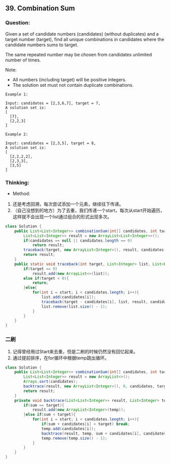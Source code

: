 ## 39. Combination Sum

### Question:
Given a set of candidate numbers (candidates) (without duplicates) and a target number (target), find all unique combinations in candidates where the candidate numbers sums to target.

The same repeated number may be chosen from candidates unlimited number of times.

Note:
* All numbers (including target) will be positive integers.
* The solution set must not contain duplicate combinations.

```
Example 1:

Input: candidates = [2,3,6,7], target = 7,
A solution set is:
[
  [7],
  [2,2,3]
]

Example 2:

Input: candidates = [2,3,5], target = 8,
A solution set is:
[
  [2,2,2,2],
  [2,3,3],
  [3,5]
]
```

### Thinking:
* Method:
1. 还是考虑回溯，每次尝试添加一个元素，继续往下传递。
2. （自己没想到的地方）为了去重，我们传递一个start，每次从start开始遍历，这样就不会出现一个list通过组合的形式出现多次。

```Java
class Solution {
    public List<List<Integer>> combinationSum(int[] candidates, int target) {
        List<List<Integer>> result = new ArrayList<List<Integer>>();
        if(candidates == null || candidates.length == 0)
            return result;
        traceback(target, new ArrayList<Integer>(), result, candidates, 0);
        return result;
    }
    public static void traceback(int target, List<Integer> list, List<List<Integer>> result, int[] candidates, int start){
        if(target == 0)
            result.add(new ArrayList<>(list));
        else if(target < 0){
            return;
        }else{
            for(int i = start; i < candidates.length; i++){
                list.add(candidates[i]);
                traceback(target - candidates[i], list, result, candidates, i);
                list.remove(list.size() - 1);
            }
        }
    }
}
```

### 二刷
1. 记得曾经用过Start来去重，但是二刷的时候仍然没有回忆起来。
2. 通过提前排序，在for循环中根据temp跳出循环。

```Java
class Solution {
    public List<List<Integer>> combinationSum(int[] candidates, int target) {
        List<List<Integer>> result = new ArrayList<>();
        Arrays.sort(candidates);
        backtrace(result, new ArrayList<Integer>(), 0, candidates, target, 0);
        return result;
    }
    private void backtrace(List<List<Integer>> result, List<Integer> temp, int sum, int[] candidates, int target, int start){
        if(sum == target){
            result.add(new ArrayList<Integer>(temp));
        }else if(sum < target){
            for(int i = start; i < candidates.length; i++){
                if(sum + candidates[i] > target) break;
                temp.add(candidates[i]);
                backtrace(result, temp, sum + candidates[i], candidates, target, i);
                temp.remove(temp.size() - 1);
            }
        }
    }
}
```